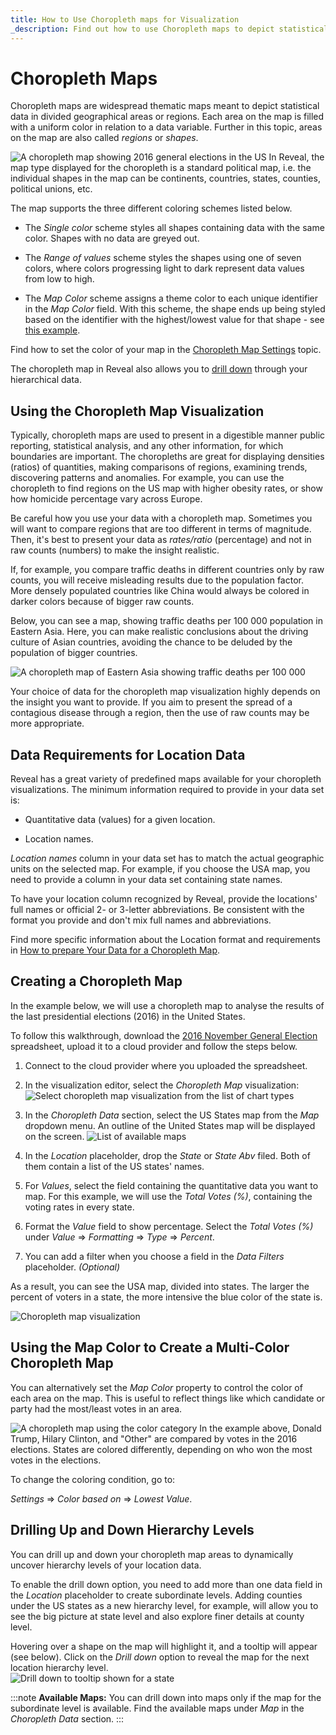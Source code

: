 ```yaml
---
title: How to Use Choropleth maps for Visualization
_description: Find out how to use Choropleth maps to depict statistical data in geographical areas.
---
```


# Choropleth Maps

Choropleth maps are widespread thematic maps meant to depict statistical data in divided geographical areas or regions. Each area on the map is filled with a uniform color in relation to a data variable.
Further in this topic, areas on the map are also called *regions* or *shapes*.

![A choropleth map showing 2016 general elections in the US](images/presidential-election-2016-map-example.png)
In Reveal, the map type displayed for the choropleth is a standard political map, i.e. the individual shapes in the map can be continents, countries, states, counties, political unions, etc.

The map supports the three different coloring schemes listed below.

  * The *Single color* scheme styles all shapes containing data with the same color. Shapes with no data are greyed out.

  * The *Range of values* scheme styles the shapes using one of seven colors, where colors progressing light to dark represent data values from low to high.

  * The *Map Color* scheme assigns a theme color to each unique identifier in the *Map Color* field. With this scheme, the shape ends up being styled based on the identifier with the highest/lowest value for that shape - see [this example](#using-the-map-color-to-create-a-multi-color-choropleth-map).

Find how to set the color of your map in the [Choropleth Map Settings](settings-choropleth-map) topic.

The choropleth map in Reveal also allows you to [drill down](#drilling-up-and-down-hierarchy-levels) through your hierarchical data.

## Using the Choropleth Map Visualization

Typically, choropleth maps are used to present in a digestible manner public reporting, statistical analysis, and any other information, for which boundaries are important. The choropleths are great for displaying densities (ratios) of quantities, making comparisons of regions, examining trends, discovering patterns and anomalies. For example, you can use the choropleth to find regions on the US map with higher obesity rates, or show how homicide percentage vary across Europe.

Be careful how you use your data with a choropleth map. Sometimes you will want to compare regions that are too different in terms of magnitude. Then, it's best to present your data as *rates/ratio* (percentage) and not in raw counts (numbers) to make the insight realistic.

If, for example, you compare traffic deaths in different countries only by raw counts, you will receive misleading results due to the population factor. More densely populated countries like China would always be colored in darker colors because of bigger raw counts.

Below, you can see a map, showing traffic deaths per 100 000 population in Eastern Asia. Here, you can make realistic conclusions about the driving culture of Asian countries, avoiding the chance to be deluded by the population of bigger countries.

![A choropleth map of Eastern Asia showing traffic deaths per 100 000](images/road-traffic-deaths-eastern-asia-example.png)

Your choice of data for the choropleth map visualization highly depends on the insight you want to provide. If you aim to present the spread of a contagious disease through a region, then the use of raw counts may be more appropriate.

<a name='location-data'></a>
## Data Requirements for Location Data

Reveal has a great variety of predefined maps available for your choropleth visualizations. The minimum information required to provide in your data set is:

  - Quantitative data (values) for a given location.

  - Location names.

*Location names* column in your data set has to match the actual geographic units on the selected map. For example, if you choose the USA map, you need to provide a column in your data set containing state names.

To have your location column recognized by Reveal, provide the locations' full names or official 2- or 3-letter abbreviations. Be consistent with the format you provide and don't mix full names and abbreviations.

Find more specific information about the Location format and requirements in [How to prepare Your Data for a Choropleth Map](location-data-requirements).

## Creating a Choropleth Map

In the example below, we will use a choropleth map to analyse the results of the last presidential elections (2016) in the United States.

To follow this walkthrough, download the [2016 November General Election](../../../static/data/2016_November_General_Election.xlsx) spreadsheet, upload it to a cloud provider and follow the steps below.

1. Connect to the cloud provider where you uploaded the spreadsheet.

2. In the visualization editor, select the *Choropleth Map* visualization:
![Select choropleth map visualization from the list of chart types](images/chart-types-choropleth.png)
3. In the *Choropleth Data* section, select the US States map from the *Map* dropdown menu. An outline of the United States map will be displayed on the screen.
![List of available maps](images/list-available-maps.png)
4. In the *Location* placeholder, drop the *State* or *State Abv* filed. Both of them contain a list of the US states' names.

5. For *Values*, select the field containing the quantitative data you want to map. For this example, we will use the *Total Votes (%)*, containing the voting rates in every state.

6. Format the *Value* field to show percentage. Select the *Total Votes (%)* under *Value* ⇒ *Formatting* ⇒ *Type* ⇒ *Percent*.

7. You can add a filter when you choose a field in the *Data Filters* placeholder. *(Optional)*

As a result, you can see the USA map, divided into states. The larger the percent of voters in a state, the more intensive the blue color of the state is.

![Choropleth map visualization](images/choropleth-visualization-example.png)
<a name='map-color'></a>
## Using the Map Color to Create a Multi-Color Choropleth Map

You can alternatively set the *Map Color* property to control the color of each area on the map. This is useful to reflect things like which candidate or party had the most/least votes in an area.

![A choropleth map using the color category](images/color-choropleth-map-example.png)
In the example above, Donald Trump, Hilary Clinton, and "Other" are compared by votes in the 2016 elections. States are colored differently, depending on who won the most votes in the elections.

To change the coloring condition, go to:

*Settings* ⇒ *Color based on* ⇒ *Lowest Value*.

<a name='drill-down'></a>
## Drilling Up and Down Hierarchy Levels

You can drill up and down your choropleth map areas to dynamically uncover hierarchy levels of your location data.

To enable the drill down option, you need to add more than one data field in the *Location* placeholder to create subordinate levels. Adding counties under the US states as a new hierarchy level, for example, will allow you to see the big picture at state level and also explore finer details at county level.

Hovering over a shape on the map will highlight it, and a tooltip will appear (see below). Click on the *Drill down* option to reveal the map for the next location hierarchy level.  
![Drill down to tooltip shown for a state](images/drill-down-option-choropleth-map.png)

:::note
**Available Maps:** You can drill down into maps only if the map for the subordinate level is available. Find the available maps under *Map* in the *Choropleth Data* section.
:::